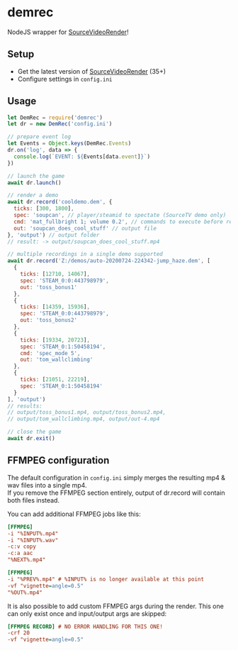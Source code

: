 # demrec
NodeJS wrapper for [SourceVideoRender](https://github.com/crashfort/SourceDemoRender)!

## Setup
- Get the latest version of [SourceVideoRender](https://github.com/crashfort/SourceDemoRender) (35+)
- Configure settings in `config.ini`

## Usage
```js
let DemRec = require('demrec')
let dr = new DemRec('config.ini')

// prepare event log
let Events = Object.keys(DemRec.Events)
dr.on('log', data => {
  console.log(`EVENT: ${Events[data.event]}`)
})

// launch the game
await dr.launch()

// render a demo
await dr.record('cooldemo.dem', {
  ticks: [300, 1800], 
  spec: 'soupcan', // player/steamid to spectate (SourceTV demo only)
  cmd: 'mat_fullbright 1; volume 0.2', // commands to execute before recording
  out: 'soupcan_does_cool_stuff' // output file
}, 'output') // output folder
// result: -> output/soupcan_does_cool_stuff.mp4

// multiple recordings in a single demo supported
await dr.record('Z:/demos/auto-20200724-224342-jump_haze.dem', [
  {
    ticks: [12710, 14067],
    spec: 'STEAM_0:0:443798979',
    out: 'toss_bonus1'
  },
  {
    ticks: [14359, 15936],
    spec: 'STEAM_0:0:443798979',
    out: 'toss_bonus2'
  },
  {
    ticks: [19334, 20723],
    spec: 'STEAM_0:1:50458194',
    cmd: 'spec_mode 5',
    out: 'tom_wallclimbing'
  },
  {
    ticks: [21051, 22219],
    spec: 'STEAM_0:1:50458194'
  }
], 'output')
// results: 
// output/toss_bonus1.mp4, output/toss_bonus2.mp4, 
// output/tom_wallclimbing.mp4, output/out-4.mp4

// close the game
await dr.exit()
```

## FFMPEG configuration
The default configuration in `config.ini` simply merges the resulting mp4 & wav files into a single mp4.<br>
If you remove the FFMPEG section entirely, output of dr.record will contain both files instead.

You can add additional FFMPEG jobs like this:
```ini
[FFMPEG]
-i "%INPUT%.mp4"
-i "%INPUT%.wav"
-c:v copy
-c:a aac
"%NEXT%.mp4"

[FFMPEG]
-i "%PREV%.mp4" # %INPUT% is no longer available at this point
-vf "vignette=angle=0.5"
"%OUT%.mp4"
```

It is also possible to add custom FFMPEG args during the render. This one can only exist once and input/output args are skipped:
```ini
[FFMPEG RECORD] # NO ERROR HANDLING FOR THIS ONE!
-crf 20
-vf "vignette=angle=0.5"
```